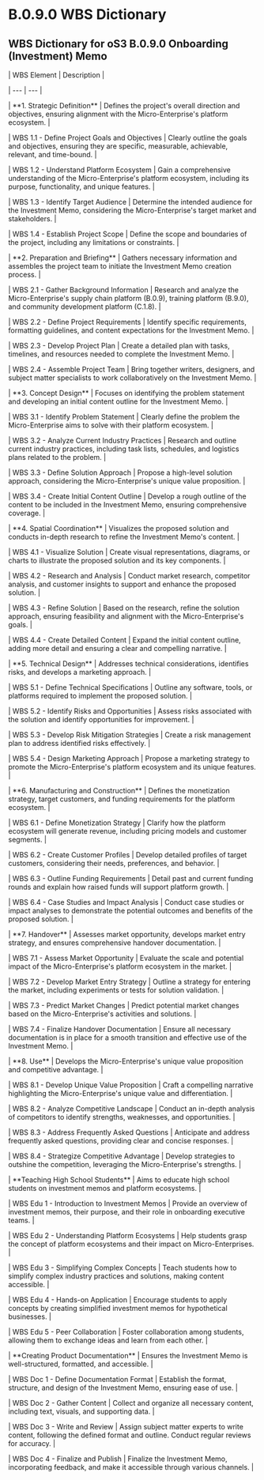 # B.0.9.0 WBS Dictionary

## WBS Dictionary for oS3 B.0.9.0 Onboarding (Investment) Memo&#x20;

\| WBS Element | Description |

\| --- | --- |

\| \*\*1. Strategic Definition\*\* | Defines the project's overall direction and objectives, ensuring alignment with the Micro-Enterprise's platform ecosystem. |

\| WBS 1.1 - Define Project Goals and Objectives | Clearly outline the goals and objectives, ensuring they are specific, measurable, achievable, relevant, and time-bound. |

\| WBS 1.2 - Understand Platform Ecosystem | Gain a comprehensive understanding of the Micro-Enterprise's platform ecosystem, including its purpose, functionality, and unique features. |

\| WBS 1.3 - Identify Target Audience | Determine the intended audience for the Investment Memo, considering the Micro-Enterprise's target market and stakeholders. |

\| WBS 1.4 - Establish Project Scope | Define the scope and boundaries of the project, including any limitations or constraints. |

\| \*\*2. Preparation and Briefing\*\* | Gathers necessary information and assembles the project team to initiate the Investment Memo creation process. |

\| WBS 2.1 - Gather Background Information | Research and analyze the Micro-Enterprise's supply chain platform (B.0.9), training platform (B.9.0), and community development platform (C.1.8). |

\| WBS 2.2 - Define Project Requirements | Identify specific requirements, formatting guidelines, and content expectations for the Investment Memo. |

\| WBS 2.3 - Develop Project Plan | Create a detailed plan with tasks, timelines, and resources needed to complete the Investment Memo. |

\| WBS 2.4 - Assemble Project Team | Bring together writers, designers, and subject matter specialists to work collaboratively on the Investment Memo. |

\| \*\*3. Concept Design\*\* | Focuses on identifying the problem statement and developing an initial content outline for the Investment Memo. |

\| WBS 3.1 - Identify Problem Statement | Clearly define the problem the Micro-Enterprise aims to solve with their platform ecosystem. |

\| WBS 3.2 - Analyze Current Industry Practices | Research and outline current industry practices, including task lists, schedules, and logistics plans related to the problem. |

\| WBS 3.3 - Define Solution Approach | Propose a high-level solution approach, considering the Micro-Enterprise's unique value proposition. |

\| WBS 3.4 - Create Initial Content Outline | Develop a rough outline of the content to be included in the Investment Memo, ensuring comprehensive coverage. |

\| \*\*4. Spatial Coordination\*\* | Visualizes the proposed solution and conducts in-depth research to refine the Investment Memo's content. |

\| WBS 4.1 - Visualize Solution | Create visual representations, diagrams, or charts to illustrate the proposed solution and its key components. |

\| WBS 4.2 - Research and Analysis | Conduct market research, competitor analysis, and customer insights to support and enhance the proposed solution. |

\| WBS 4.3 - Refine Solution | Based on the research, refine the solution approach, ensuring feasibility and alignment with the Micro-Enterprise's goals. |

\| WBS 4.4 - Create Detailed Content | Expand the initial content outline, adding more detail and ensuring a clear and compelling narrative. |

\| \*\*5. Technical Design\*\* | Addresses technical considerations, identifies risks, and develops a marketing approach. |

\| WBS 5.1 - Define Technical Specifications | Outline any software, tools, or platforms required to implement the proposed solution. |

\| WBS 5.2 - Identify Risks and Opportunities | Assess risks associated with the solution and identify opportunities for improvement. |

\| WBS 5.3 - Develop Risk Mitigation Strategies | Create a risk management plan to address identified risks effectively. |

\| WBS 5.4 - Design Marketing Approach | Propose a marketing strategy to promote the Micro-Enterprise's platform ecosystem and its unique features. |

\| \*\*6. Manufacturing and Construction\*\* | Defines the monetization strategy, target customers, and funding requirements for the platform ecosystem. |

\| WBS 6.1 - Define Monetization Strategy | Clarify how the platform ecosystem will generate revenue, including pricing models and customer segments. |

\| WBS 6.2 - Create Customer Profiles | Develop detailed profiles of target customers, considering their needs, preferences, and behavior. |

\| WBS 6.3 - Outline Funding Requirements | Detail past and current funding rounds and explain how raised funds will support platform growth. |

\| WBS 6.4 - Case Studies and Impact Analysis | Conduct case studies or impact analyses to demonstrate the potential outcomes and benefits of the proposed solution. |

\| \*\*7. Handover\*\* | Assesses market opportunity, develops market entry strategy, and ensures comprehensive handover documentation. |

\| WBS 7.1 - Assess Market Opportunity | Evaluate the scale and potential impact of the Micro-Enterprise's platform ecosystem in the market. |

\| WBS 7.2 - Develop Market Entry Strategy | Outline a strategy for entering the market, including experiments or tests for solution validation. |

\| WBS 7.3 - Predict Market Changes | Predict potential market changes based on the Micro-Enterprise's activities and solutions. |

\| WBS 7.4 - Finalize Handover Documentation | Ensure all necessary documentation is in place for a smooth transition and effective use of the Investment Memo. |

\| \*\*8. Use\*\* | Develops the Micro-Enterprise's unique value proposition and competitive advantage. |

\| WBS 8.1 - Develop Unique Value Proposition | Craft a compelling narrative highlighting the Micro-Enterprise's unique value and differentiation. |

\| WBS 8.2 - Analyze Competitive Landscape | Conduct an in-depth analysis of competitors to identify strengths, weaknesses, and opportunities. |

\| WBS 8.3 - Address Frequently Asked Questions | Anticipate and address frequently asked questions, providing clear and concise responses. |

\| WBS 8.4 - Strategize Competitive Advantage | Develop strategies to outshine the competition, leveraging the Micro-Enterprise's strengths. |

\| \*\*Teaching High School Students\*\* | Aims to educate high school students on investment memos and platform ecosystems. |

\| WBS Edu 1 - Introduction to Investment Memos | Provide an overview of investment memos, their purpose, and their role in onboarding executive teams. |

\| WBS Edu 2 - Understanding Platform Ecosystems | Help students grasp the concept of platform ecosystems and their impact on Micro-Enterprises. |

\| WBS Edu 3 - Simplifying Complex Concepts | Teach students how to simplify complex industry practices and solutions, making content accessible. |

\| WBS Edu 4 - Hands-on Application | Encourage students to apply concepts by creating simplified investment memos for hypothetical businesses. |

\| WBS Edu 5 - Peer Collaboration | Foster collaboration among students, allowing them to exchange ideas and learn from each other. |

\| \*\*Creating Product Documentation\*\* | Ensures the Investment Memo is well-structured, formatted, and accessible. |

\| WBS Doc 1 - Define Documentation Format | Establish the format, structure, and design of the Investment Memo, ensuring ease of use. |

\| WBS Doc 2 - Gather Content | Collect and organize all necessary content, including text, visuals, and supporting data. |

\| WBS Doc 3 - Write and Review | Assign subject matter experts to write content, following the defined format and outline. Conduct regular reviews for accuracy. |

\| WBS Doc 4 - Finalize and Publish | Finalize the Investment Memo, incorporating feedback, and make it accessible through various channels. |
